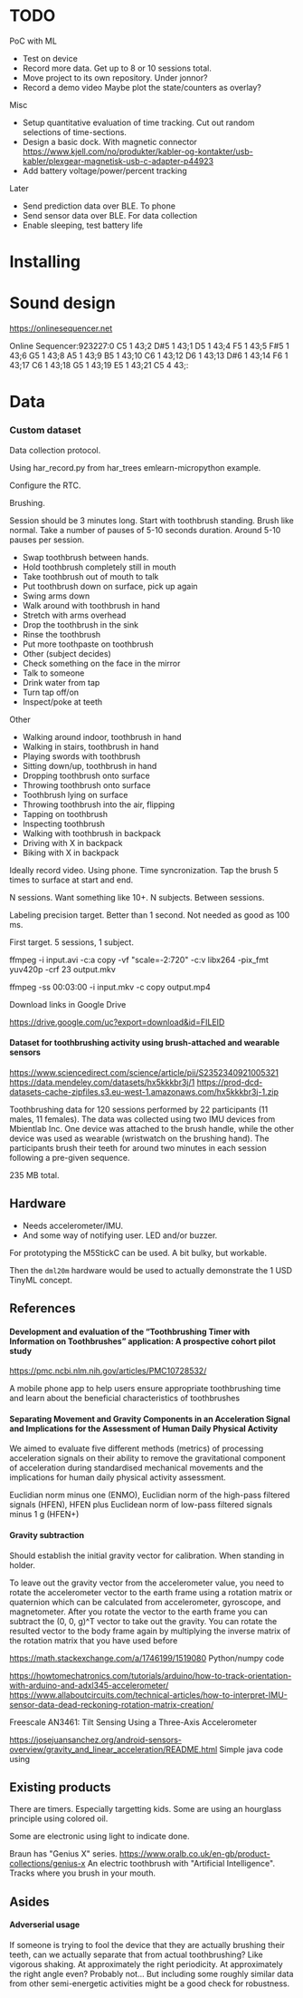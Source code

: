 

# TODO

PoC with ML

- Test on device
- Record more data. Get up to 8 or 10 sessions total.
- Move project to its own repository. Under jonnor?
- Record a demo video
Maybe plot the state/counters as overlay?

Misc

- Setup quantitative evaluation of time tracking.
Cut out random selections of time-sections.
- Design a basic dock. With magnetic connector
https://www.kjell.com/no/produkter/kabler-og-kontakter/usb-kabler/plexgear-magnetisk-usb-c-adapter-p44923
- Add battery voltage/power/percent tracking

Later

- Send prediction data over BLE. To phone
- Send sensor data over BLE. For data collection
- Enable sleeping, test battery life

# Installing



# Sound design

https://onlinesequencer.net

Online Sequencer:923227:0 C5 1 43;2 D#5 1 43;1 D5 1 43;4 F5 1 43;5 F#5 1 43;6 G5 1 43;8 A5 1 43;9 B5 1 43;10 C6 1 43;12 D6 1 43;13 D#6 1 43;14 F6 1 43;17 C6 1 43;18 G5 1 43;19 E5 1 43;21 C5 4 43;:

# Data

### Custom dataset

Data collection protocol.

Using har_record.py from har_trees emlearn-micropython example.

Configure the RTC.

Brushing.

Session should be 3 minutes long.
Start with toothbrush standing.
Brush like normal.
Take a number of pauses of 5-10 seconds duration. Around 5-10 pauses per session.

- Swap toothbrush between hands.
- Hold toothbrush completely still in mouth
- Take toothbrush out of mouth to talk
- Put toothbrush down on surface, pick up again
- Swing arms down
- Walk around with toothbrush in hand
- Stretch with arms overhead
- Drop the toothbrush in the sink
- Rinse the toothbrush
- Put more toothpaste on toothbrush
- Other (subject decides)
- Check something on the face in the mirror
- Talk to someone
- Drink water from tap
- Turn tap off/on
- Inspect/poke at teeth


Other

- Walking around indoor, toothbrush in hand
- Walking in stairs, toothbrush in hand
- Playing swords with toothbrush
- Sitting down/up, toothbrush in hand
- Dropping toothbrush onto surface
- Throwing toothbrush onto surface
- Toothbrush lying on surface
- Throwing toothbrush into the air, flipping
- Tapping on toothbrush
- Inspecting toothbrush
- Walking with toothbrush in backpack
- Driving with X in backpack
- Biking with X in backpack

Ideally record video. Using phone.
Time syncronization.
Tap the brush 5 times to surface at start and end.

N sessions. Want something like 10+.
N subjects. 
Between sessions.

Labeling precision target.
Better than 1 second. Not needed as good as 100 ms.

First target. 5 sessions, 1 subject.

ffmpeg -i input.avi -c:a copy -vf "scale=-2:720" -c:v libx264 -pix_fmt yuv420p -crf 23 output.mkv

ffmpeg -ss 00:03:00 -i input.mkv -c copy output.mp4

Download links in Google Drive

https://drive.google.com/uc?export=download&id=FILEID


#### Dataset for toothbrushing activity using brush-attached and wearable sensors
https://www.sciencedirect.com/science/article/pii/S2352340921005321
https://data.mendeley.com/datasets/hx5kkkbr3j/1
https://prod-dcd-datasets-cache-zipfiles.s3.eu-west-1.amazonaws.com/hx5kkkbr3j-1.zip

Toothbrushing data for 120 sessions performed by 22 participants (11 males, 11 females).
The data was collected using two IMU devices from Mbientlab Inc.
One device was attached to the brush handle, while the other device was used as wearable (wristwatch on the brushing hand).
The participants brush their teeth for around two minutes in each session following a pre-given sequence.

235 MB total.

## Hardware

- Needs accelerometer/IMU.
- And some way of notifying user. LED and/or buzzer.

For prototyping the M5StickC can be used.
A bit bulky, but workable.

Then the `dml20m` hardware would be used to actually demonstrate the 1 USD TinyML concept.

## References

#### Development and evaluation of the “Toothbrushing Timer with Information on Toothbrushes” application: A prospective cohort pilot study
https://pmc.ncbi.nlm.nih.gov/articles/PMC10728532/

A mobile phone app to help users ensure appropriate toothbrushing time and learn about the beneficial characteristics of toothbrushes

#### Separating Movement and Gravity Components in an Acceleration Signal and Implications for the Assessment of Human Daily Physical Activity

We aimed to evaluate five different methods (metrics) of processing
acceleration signals on their ability to remove the gravitational component of acceleration during standardised mechanical
movements and the implications for human daily physical activity assessment.

Euclidian norm minus one (ENMO),
Euclidian norm of the high-pass filtered signals (HFEN),
HFEN plus Euclidean norm of low-pass filtered signals minus 1 g (HFEN+)


#### Gravity subtraction

Should establish the initial gravity vector for calibration.
When standing in holder.

To leave out the gravity vector from the accelerometer value, you need to rotate the accelerometer vector to the earth frame using a rotation matrix or quaternion which can be calculated from accelerometer, gyroscope, and magnetometer.
After you rotate the vector to the earth frame you can subtract the (0, 0, g)^T vector to take out the gravity.
You can rotate the resulted vector to the body frame again by multiplying the inverse matrix of the rotation matrix that you have used before

https://math.stackexchange.com/a/1746199/1519080 
Python/numpy code

https://howtomechatronics.com/tutorials/arduino/how-to-track-orientation-with-arduino-and-adxl345-accelerometer/
https://www.allaboutcircuits.com/technical-articles/how-to-interpret-IMU-sensor-data-dead-reckoning-rotation-matrix-creation/

Freescale AN3461: Tilt Sensing Using a Three-Axis Accelerometer

https://josejuansanchez.org/android-sensors-overview/gravity_and_linear_acceleration/README.html
Simple java code using 

## Existing products

There are timers.
Especially targetting kids.
Some are using an hourglass principle using colored oil.

Some are electronic using light to indicate done.

Braun has "Genius X" series.
https://www.oralb.co.uk/en-gb/product-collections/genius-x
An electric toothbrush with "Artificial Intelligence".
Tracks where you brush in your mouth.



## Asides

#### Adverserial usage

If someone is trying to fool the device that they are actually brushing their teeth,
can we actually separate that from actual toothbrushing?
Like vigorous shaking. At approximately the right periodicity.
At approximately the right angle even?
Probably not...
But including some roughly similar data from other semi-energetic activities might be a good check for robustness.

